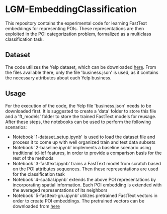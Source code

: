 # LGM-EmbeddingClassification
This repository contains the experimental code for learning FastText embeddings for representing POIs. These representations are then exploited in the POI categorization problem, formalized as a multiclass classification task.

## Dataset
The code utilizes the Yelp dataset, which can be downloaded [here](https://www.yelp.com/dataset). From the files available there, only the file 'business.json' is used, as it contains the necessary attributes about each Yelp business.

## Usage
For the execution of the code, the Yelp file 'business.json' needs to be downloaded first. It is suggested to create a 'data' folder to store this file and a 'ft_models' folder to store the trained FastText models for reusage. After these steps, the notebooks can be used to perform the following scenarios:

- Notebook '1-dataset_setup.ipynb' is used to load the dataset file and process it to come up with well organized train and test data subsets
- Notebook '2-baseline.ipynb' implements a baseline scenario using traditional td-idf features, in order to provide a comparison basis for the rest of the methods
- Notebook '3-fasttext.ipynb' trains a FastText model from scratch based on the POI attributes sequences. Then these representations are used for the classification task
- Notebook '4-spatial.ipynb' extends the above POI representations by incorporating spatial information. Each POI embedding is extended with the averaged representations of its neighbors
- Notebook '5-fasttext-gru.ipynb' utilizes pretrained FastText vectors in order to create POI embeddings. The pretrained vectors can be downloaded from [here](https://www.kaggle.com/yekenot/fasttext-crawl-300d-2m)
